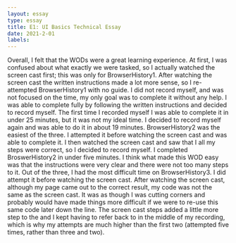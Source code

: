 ```yaml
---
layout: essay
type: essay
title: E1: UI Basics Technical Essay 
date: 2021-2-01
labels:
---
```


Overall, I felt that the WODs were a great learning experience. At first, I was confused about what exactly we were tasked, so I actually watched the screen cast first; this was only for BrowserHistory1. After watching the screen cast the written instructions made a lot more sense, so I re-attempted BrowserHistory1 with no guide. I did not record myself, and was not focused on the time, my only goal was to complete it without any help. I was able to complete fully by following the written instructions and decided to record myself. The first time I recorded myself I was able to complete it in under 25 minutes, but it was not my ideal time. I decided to record myself again and was able to do it in about 19 minutes. 
	BrowserHistory2 was the easiest of the three. I attempted it before watching the screen cast and was able to complete it. I then watched the screen cast and saw that I all my steps were correct, so I decided to record myself. I completed BroswerHistory2 in under five minutes. I think what made this WOD easy was that the instructions were very clear and there were not too many steps to it. 
	Out of the three, I had the most difficult time on BrowserHistory3. I did attempt it before watching the screen cast. After watching the screen cast, although my page came out to the correct result, my code was not the same as the screen cast. It was as though I was cutting corners and probably would have made things more difficult if we were to re-use this same code later down the line. The screen cast steps added a little more step to the and I kept having to refer back to in the middle of my recording, which is why my attempts are much higher than the first two (attempted five times, rather than three and two). 
